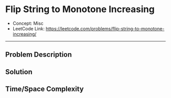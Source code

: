 # Flip String to Monotone Increasing

- Concept: Misc
- LeetCode Link: https://leetcode.com/problems/flip-string-to-monotone-increasing/

---

## Problem Description

## Solution

## Time/Space Complexity

